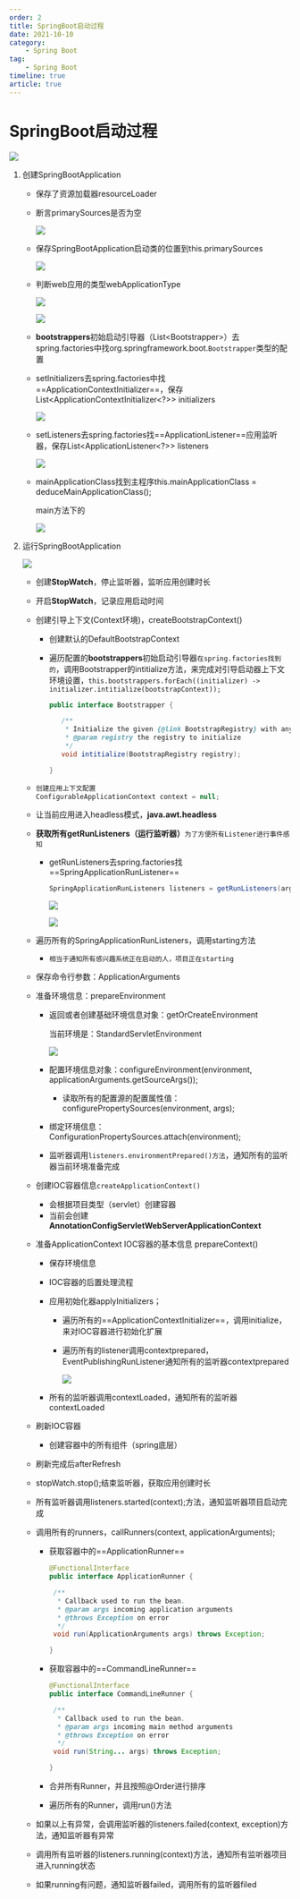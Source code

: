 ```yaml
---
order: 2
title: SpringBoot启动过程
date: 2021-10-10
category: 
    - Spring Boot
tag: 
    - Spring Boot
timeline: true
article: true
---
```


# SpringBoot启动过程

![](https://raw.githubusercontent.com/du-mozzie/PicGo/master/images/image-20210606210009066.png)

1. 创建SpringBootApplication

   - 保存了资源加载器resourceLoader

   - 断言primarySources是否为空

     ![](https://raw.githubusercontent.com/du-mozzie/PicGo/master/images/image-20210606210133874.png)

   - 保存SpringBootApplication启动类的位置到this.primarySources

     ![](https://raw.githubusercontent.com/du-mozzie/PicGo/master/images/image-20210606210614995.png)

   - 判断web应用的类型webApplicationType

     ![](https://raw.githubusercontent.com/du-mozzie/PicGo/master/images/image-20210606210810798.png)

     ![](https://raw.githubusercontent.com/du-mozzie/PicGo/master/images/image-20210606210832813.png)

   - **bootstrappers**初始启动引导器（List\<Bootstrapper>）去spring.factories中找org.springframework.boot.`Bootstrapper`类型的配置

   - setInitializers去spring.factories中找==ApplicationContextInitializer==，保存List\<ApplicationContextInitializer\<?>> initializers

     ![](https://raw.githubusercontent.com/du-mozzie/PicGo/master/images/image-20210606221653519.png)

   - setListeners去spring.factories找==ApplicationListener==应用监听器，保存List\<ApplicationListener\<?>> listeners

     ![](https://raw.githubusercontent.com/du-mozzie/PicGo/master/images/image-20210606221803399.png)

   - mainApplicationClass找到主程序this.mainApplicationClass = deduceMainApplicationClass();

     main方法下的

     ![](https://raw.githubusercontent.com/du-mozzie/PicGo/master/images/image-20210606222240560.png)

2. 运行SpringBootApplication

   ![](https://raw.githubusercontent.com/du-mozzie/PicGo/master/images/image-20210606223245039.png)

   - 创建**StopWatch**，停止监听器，监听应用创建时长

   - 开启**StopWatch**，记录应用启动时间

   - 创建引导上下文(Context环境)，createBootstrapContext()

     - 创建默认的DefaultBootstrapContext

     - 遍历配置的**bootstrappers**初始启动引导器`在spring.factories找到的`，调用Bootstrapper的intitialize方法，来完成对引导启动器上下文环境设置，`this.bootstrappers.forEach((initializer) -> initializer.intitialize(bootstrapContext));`

       ```java
       public interface Bootstrapper {
       
          /**
           * Initialize the given {@link BootstrapRegistry} with any required registrations.
           * @param registry the registry to initialize
           */
          void intitialize(BootstrapRegistry registry);
       
       }
       ```

   - ```java
     创建应用上下文配置
     ConfigurableApplicationContext context = null;
     ```

   - 让当前应用进入headless模式，**java.awt.headless**

   - **获取所有getRunListeners（运行监听器）**`为了方便所有Listener进行事件感知`

     - getRunListeners去spring.factories找==SpringApplicationRunListener==

       ```java
       SpringApplicationRunListeners listeners = getRunListeners(args);
       ```

       ![](https://raw.githubusercontent.com/du-mozzie/PicGo/master/images/image-20210607002052432.png)

       ![](https://raw.githubusercontent.com/du-mozzie/PicGo/master/images/image-20210607002524457.png)

    - 遍历所有的SpringApplicationRunListeners，调用starting方法

      -   `相当于通知所有感兴趣系统正在启动的人，项目正在starting`

   - 保存命令行参数：ApplicationArguments

   - 准备环境信息：prepareEnvironment

     - 返回或者创建基础环境信息对象：getOrCreateEnvironment

       当前环境是：StandardServletEnvironment

       ![](https://raw.githubusercontent.com/du-mozzie/PicGo/master/images/image-20210607004046206.png)

     - 配置环境信息对象：configureEnvironment(environment, applicationArguments.getSourceArgs());

       -   读取所有的配置源的配置属性值：configurePropertySources(environment, args);

     - 绑定环境信息：ConfigurationPropertySources.attach(environment);

     - 监听器调用`listeners.environmentPrepared()方法`，通知所有的监听器当前环境准备完成

   - 创建IOC容器信息`createApplicationContext()`

     -   会根据项目类型（servlet）创建容器
     -   当前会创建**AnnotationConfigServletWebServerApplicationContext**

   - 准备ApplicationContext IOC容器的基本信息 prepareContext()

     - 保存环境信息

     - IOC容器的后置处理流程

     - 应用初始化器applyInitializers；

       - 遍历所有的==ApplicationContextInitializer==，调用initialize，来对IOC容器进行初始化扩展

       - 遍历所有的listener调用contextprepared，EventPublishingRunListener通知所有的监听器contextprepared

         ![](https://raw.githubusercontent.com/du-mozzie/PicGo/master/images/image-20210607012444451.png)

     - 所有的监听器调用contextLoaded，通知所有的监听器contextLoaded

   - 刷新IOC容器

     -   创建容器中的所有组件（spring底层）

   - 刷新完成后afterRefresh

   - stopWatch.stop();结束监听器，获取应用创建时长

   - 所有监听器调用listeners.started(context);方法，通知监听器项目启动完成

   - 调用所有的runners，callRunners(context, applicationArguments);

     - 获取容器中的==ApplicationRunner==

       ```java
       @FunctionalInterface
       public interface ApplicationRunner {
       
       	/**
       	 * Callback used to run the bean.
       	 * @param args incoming application arguments
       	 * @throws Exception on error
       	 */
       	void run(ApplicationArguments args) throws Exception;
       
       }
       ```

     - 获取容器中的==CommandLineRunner==

       ```java
       @FunctionalInterface
       public interface CommandLineRunner {
       
       	/**
       	 * Callback used to run the bean.
       	 * @param args incoming main method arguments
       	 * @throws Exception on error
       	 */
       	void run(String... args) throws Exception;
       
       }
       ```

     - 合并所有Runner，并且按照@Order进行排序

     - 遍历所有的Runner，调用run()方法

   - 如果以上有异常，会调用监听器的listeners.failed(context, exception)方法，通知监听器有异常

   - 调用所有监听器的listeners.running(context)方法，通知所有监听器项目进入running状态

   - 如果running有问题，通知监听器failed，调用所有的监听器filed